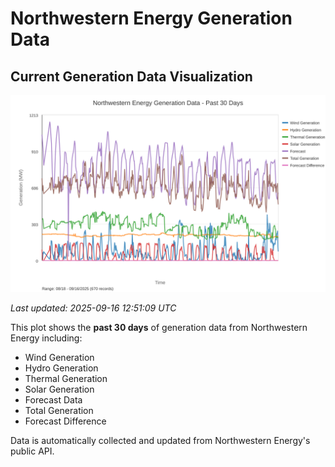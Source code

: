 # Northwestern Energy Generation Data

## Current Generation Data Visualization

![Northwestern Energy Generation Data](images/nwe_generation_plot.svg)

*Last updated: 2025-09-16 12:51:09 UTC*

This plot shows the **past 30 days** of generation data from Northwestern Energy including:
- Wind Generation
- Hydro Generation  
- Thermal Generation
- Solar Generation
- Forecast Data
- Total Generation
- Forecast Difference

Data is automatically collected and updated from Northwestern Energy's public API.

